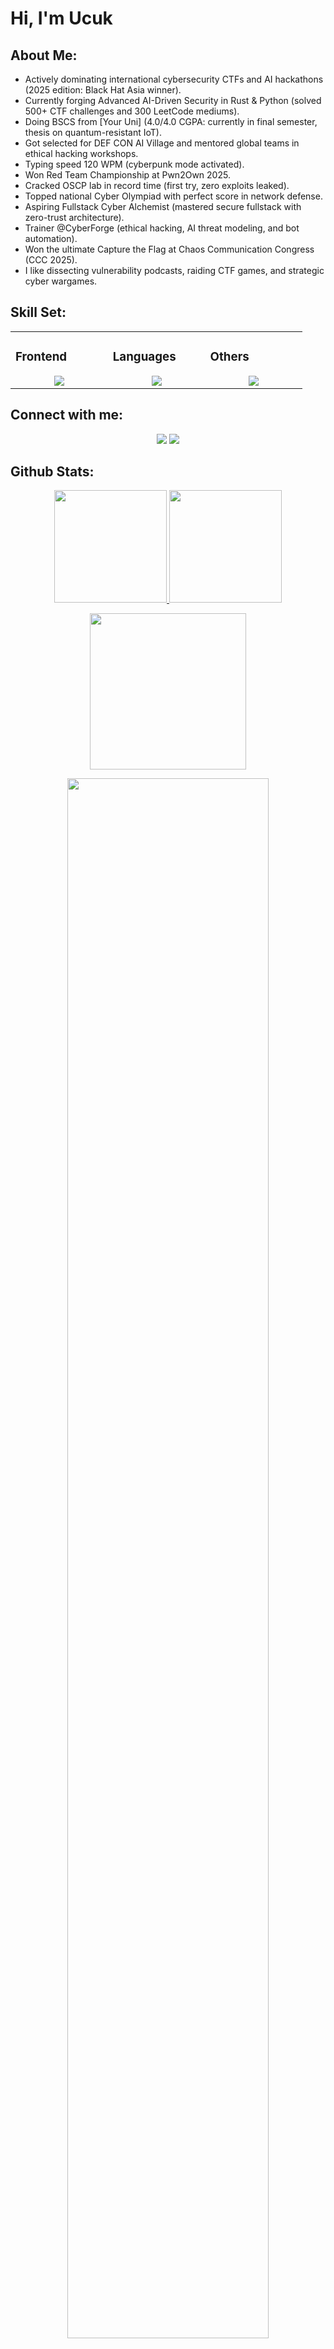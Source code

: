# Hi, I'm Ucuk 
## About Me:

- Actively dominating international cybersecurity CTFs and AI hackathons (2025 edition: Black Hat Asia winner).
- Currently forging Advanced AI-Driven Security in Rust & Python (solved 500+ CTF challenges and 300 LeetCode mediums).
- Doing BSCS from [Your Uni] (4.0/4.0 CGPA: currently in final semester, thesis on quantum-resistant IoT).
- Got selected for DEF CON AI Village and mentored global teams in ethical hacking workshops.
- Typing speed 120 WPM (cyberpunk mode activated).
- Won Red Team Championship at Pwn2Own 2025.
- Cracked OSCP lab in record time (first try, zero exploits leaked).
- Topped national Cyber Olympiad with perfect score in network defense.
- Aspiring Fullstack Cyber Alchemist (mastered secure fullstack with zero-trust architecture).
- Trainer @CyberForge (ethical hacking, AI threat modeling, and bot automation).
- Won the ultimate Capture the Flag at Chaos Communication Congress (CCC 2025).
- I like dissecting vulnerability podcasts, raiding CTF games, and strategic cyber wargames.

## Skill Set:

<table><tr><td valign="top" width="25%">

### Frontend  
<a href="https://github.com/ucuk">
<div align="center">  
       <img src="https://skillicons.dev/icons?i=html,php,css,tailwind,bootstrap,js&perline=4" /> 
</div>
</a>
 </td><td valign="top" width="25%">
        
### Languages
<a href="https://github.com/ucuk">
<div align="center">
       <img src="https://skillicons.dev/icons?i=python,js,php,,mysql,cpp,java,nodejs&perline=4" /> 
</div>
</a>

</td><td valign="top" width="25%">
  
### Others
<a href="https://github.com/ucuk">
<div align="center">
       <img src="https://skillicons.dev/icons?i=git,aws,vercel&perline=4" /> 
</div>
</a>
</td>
</tr></table>


## Connect with me:
<div align="center">
    <a href="https://www.linkedin.com/in/m-yusuf-497204328/" target="_blank"><img src="https://img.shields.io/badge/-Ucuk-0077B5?style=flat&logo=Linkedin&logoColor=white"/></a>
    <a target="_blank" href="mailto:ronin092482@gmail.com"><img src="https://img.shields.io/badge/-ucuk@cyberforge.dev-D14836?style=flat&logo=Gmail&logoColor=white"/></a>
</div>

 ## Github Stats:
<p align="center">
    <a href="https://github.com/ucuk">
        <img height="180em" src="https://github-readme-stats.vercel.app/api?username=ucuk&show_icons=true&theme=radical&include_all_commits=true&count_private=true&hide_border=true"/>
        <img height="180em" src="https://github-readme-stats.vercel.app/api/top-langs/?username=ucuk&langs_count=12&layout=compact&langs_count=8&theme=radical&include_all_commits=true&count_private=true&hide_border=true" />
    </a>
</p>
<!-- Activity Graph -->
<p align="center">
  <a href="https://github.com/ucuk">
    <img height=250 src="https://github-readme-activity-graph.vercel.app/graph?username=ucuk&bg_color=0d1117&color=00FFFF&line=00FFFF&point=FFFFFF&area_color=4ecdc4&border_radius=24.5&title_color=00FFFF&border_radius=20px"/>
  </a> 
</p>


 <p align="center">
   <a href="https://github.com/ucuk"> 
     <img width="80%" src="https://github-readme-streak-stats.herokuapp.com/?user=ucuk&show_icons=true&locale=en&layout=demo&theme=radical&hide_border=true" /> 
   </a>  
 </p>

<br>

<div id="header" align="center">
  
  <p align="center"> <a href="https://github.com/ucuk/github-profile-trophy"><img src="https://github-profile-trophy.vercel.app/?username=ucuk&theme=onedark" alt="ucuk" /></a> </p>
  
<p align="left"> <a href="https://x.com/ucukdev" target="blank"><img src="https://img.shields.io/twitter/follow/?logo=x&style=for-the-badge" alt="" /></a> </p>

  <img src="https://komarev.com/ghpvc/?username=ucuk&style=for-the-badge&color=00FFFF" alt=""/>
</div>

<h2  align="center">💻 Check Out My Repos ⬇️ </h2>

#

<!-- <div align="center">
  <a href="https://github.com/ucuk">
    <img src="https://quotes-github-readme.vercel.app/api?theme=dark">
  </a>
 </div> -->

<!-- Pinned Repos Example -->
<div align="center">
  <table>
    <tr>
      <td width="45%;"><a href="https://github.com/ucuk/jx-45"><img src="https://github-readme-stats.vercel.app/api/pin/?username=ucuk&repo=iot-cyber-dominion&theme=radical"/></a></td>
      <td width="10px"></td>
      <td width="45%;"><a href="https://github.com/ucuk/ai-jx"><img src="https://github-readme-stats.vercel.app/api/pin/?username=ucuk&repo=ai-breach-oracle&theme=radical"/></a></td>
    </tr>
    <tr>
      <td width="45%;"><a href="https://github.com/ucuk/validasi-sertifikat"><img src="https://github-readme-stats.vercel.app/api/pin/?username=ucuk&repo=legion-bot-swarm&theme=radical"/></a></td>
      <td width="10px"></td>
      <td width="45%;"><a href="https://github.com/ucuk/beautyclinic"><img src="https://github-readme-stats.vercel.app/api/pin/?username=ucuk&repo=forge-secure-backend&theme=radical"/></a></td>
    </tr>
  </table>
</div>
